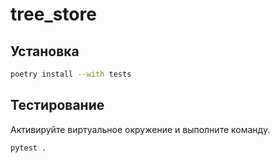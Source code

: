 # tree_store

## Установка

```bash
poetry install --with tests
```

## Тестирование

Активируйте виртуальное окружение и выполните команду.

```bash
pytest .
```
